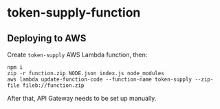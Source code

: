 # token-supply-function

## Deploying to AWS
Create `token-supply` AWS Lambda function, then:
```
npm i
zip -r function.zip NODE.json index.js node_modules
aws lambda update-function-code --function-name token-supply --zip-file fileb://function.zip
```

After that, API Gateway needs to be set up manually.
